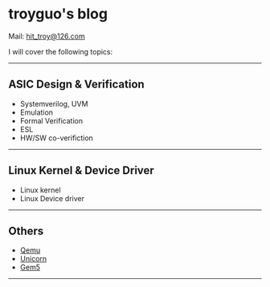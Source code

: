 # troyguo's blog  
Mail: hit_troy@126.com

I will cover the following topics:
*******
## ASIC Design & Verification
* Systemverilog, UVM  
* Emulation  
* Formal Verification
* ESL
* HW/SW co-verifiction
*******
## Linux Kernel & Device Driver
* Linux kernel
* Linux Device driver
*******
## Others
* [Qemu](https://www.qemu.org/)
* [Unicorn](www.unicorn-engine.org/)
* [Gem5](www.m5sim.org/Main_Page )
*******
